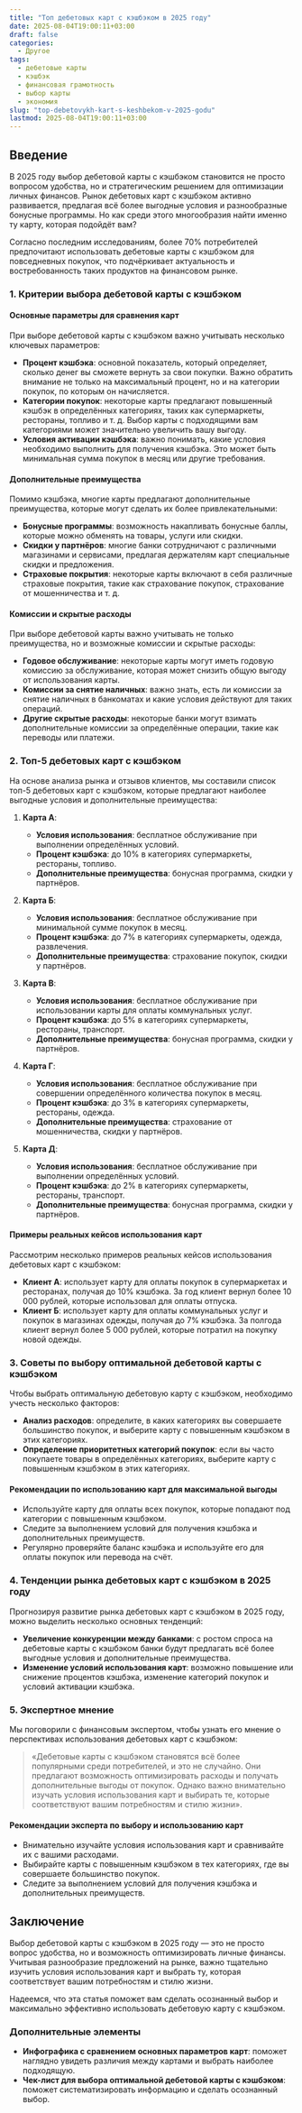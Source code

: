 ```yaml
---
title: "Топ дебетовых карт с кэшбэком в 2025 году"
date: 2025-08-04T19:00:11+03:00
draft: false
categories:
  - Другое
tags:
  - дебетовые карты
  - кэшбэк
  - финансовая грамотность
  - выбор карты
  - экономия
slug: "top-debetovykh-kart-s-keshbekom-v-2025-godu"
lastmod: 2025-08-04T19:00:11+03:00
---
```




## Введение

В 2025 году выбор дебетовой карты с кэшбэком становится не просто вопросом удобства, но и стратегическим решением для оптимизации личных финансов. Рынок дебетовых карт с кэшбэком активно развивается, предлагая всё более выгодные условия и разнообразные бонусные программы. Но как среди этого многообразия найти именно ту карту, которая подойдёт вам?

Согласно последним исследованиям, более 70% потребителей предпочитают использовать дебетовые карты с кэшбэком для повседневных покупок, что подчёркивает актуальность и востребованность таких продуктов на финансовом рынке.

### 1. Критерии выбора дебетовой карты с кэшбэком

#### Основные параметры для сравнения карт

При выборе дебетовой карты с кэшбэком важно учитывать несколько ключевых параметров:

- **Процент кэшбэка**: основной показатель, который определяет, сколько денег вы сможете вернуть за свои покупки. Важно обратить внимание не только на максимальный процент, но и на категории покупок, по которым он начисляется.
- **Категории покупок**: некоторые карты предлагают повышенный кэшбэк в определённых категориях, таких как супермаркеты, рестораны, топливо и т. д. Выбор карты с подходящими вам категориями может значительно увеличить вашу выгоду.
- **Условия активации кэшбэка**: важно понимать, какие условия необходимо выполнить для получения кэшбэка. Это может быть минимальная сумма покупок в месяц или другие требования.

#### Дополнительные преимущества

Помимо кэшбэка, многие карты предлагают дополнительные преимущества, которые могут сделать их более привлекательными:

- **Бонусные программы**: возможность накапливать бонусные баллы, которые можно обменять на товары, услуги или скидки.
- **Скидки у партнёров**: многие банки сотрудничают с различными магазинами и сервисами, предлагая держателям карт специальные скидки и предложения.
- **Страховые покрытия**: некоторые карты включают в себя различные страховые покрытия, такие как страхование покупок, страхование от мошенничества и т. д.

#### Комиссии и скрытые расходы

При выборе дебетовой карты важно учитывать не только преимущества, но и возможные комиссии и скрытые расходы:

- **Годовое обслуживание**: некоторые карты могут иметь годовую комиссию за обслуживание, которая может снизить общую выгоду от использования карты.
- **Комиссии за снятие наличных**: важно знать, есть ли комиссии за снятие наличных в банкоматах и какие условия действуют для таких операций.
- **Другие скрытые расходы**: некоторые банки могут взимать дополнительные комиссии за определённые операции, такие как переводы или платежи.

### 2. Топ-5 дебетовых карт с кэшбэком

На основе анализа рынка и отзывов клиентов, мы составили список топ-5 дебетовых карт с кэшбэком, которые предлагают наиболее выгодные условия и дополнительные преимущества:

1. **Карта А**:
   - **Условия использования**: бесплатное обслуживание при выполнении определённых условий.
   - **Процент кэшбэка**: до 10% в категориях супермаркеты, рестораны, топливо.
   - **Дополнительные преимущества**: бонусная программа, скидки у партнёров.

2. **Карта Б**:
   - **Условия использования**: бесплатное обслуживание при минимальной сумме покупок в месяц.
   - **Процент кэшбэка**: до 7% в категориях супермаркеты, одежда, развлечения.
   - **Дополнительные преимущества**: страхование покупок, скидки у партнёров.

3. **Карта В**:
   - **Условия использования**: бесплатное обслуживание при использовании карты для оплаты коммунальных услуг.
   - **Процент кэшбэка**: до 5% в категориях супермаркеты, рестораны, транспорт.
   - **Дополнительные преимущества**: бонусная программа, скидки у партнёров.

4. **Карта Г**:
   - **Условия использования**: бесплатное обслуживание при совершении определённого количества покупок в месяц.
   - **Процент кэшбэка**: до 3% в категориях супермаркеты, рестораны, одежда.
   - **Дополнительные преимущества**: страхование от мошенничества, скидки у партнёров.

5. **Карта Д**:
   - **Условия использования**: бесплатное обслуживание при выполнении определённых условий.
   - **Процент кэшбэка**: до 2% в категориях супермаркеты, рестораны, транспорт.
   - **Дополнительные преимущества**: бонусная программа, скидки у партнёров.

#### Примеры реальных кейсов использования карт

Рассмотрим несколько примеров реальных кейсов использования дебетовых карт с кэшбэком:

- **Клиент А**: использует карту для оплаты покупок в супермаркетах и ресторанах, получая до 10% кэшбэка. За год клиент вернул более 10 000 рублей, которые использовал для оплаты отпуска.
- **Клиент Б**: использует карту для оплаты коммунальных услуг и покупок в магазинах одежды, получая до 7% кэшбэка. За полгода клиент вернул более 5 000 рублей, которые потратил на покупку новой одежды.

### 3. Советы по выбору оптимальной дебетовой карты с кэшбэком

Чтобы выбрать оптимальную дебетовую карту с кэшбэком, необходимо учесть несколько факторов:

- **Анализ расходов**: определите, в каких категориях вы совершаете большинство покупок, и выберите карту с повышенным кэшбэком в этих категориях.
- **Определение приоритетных категорий покупок**: если вы часто покупаете товары в определённых категориях, выберите карту с повышенным кэшбэком в этих категориях.

#### Рекомендации по использованию карт для максимальной выгоды

- Используйте карту для оплаты всех покупок, которые попадают под категории с повышенным кэшбэком.
- Следите за выполнением условий для получения кэшбэка и дополнительных преимуществ.
- Регулярно проверяйте баланс кэшбэка и используйте его для оплаты покупок или перевода на счёт.

### 4. Тенденции рынка дебетовых карт с кэшбэком в 2025 году

Прогнозируя развитие рынка дебетовых карт с кэшбэком в 2025 году, можно выделить несколько основных тенденций:

- **Увеличение конкуренции между банками**: с ростом спроса на дебетовые карты с кэшбэком банки будут предлагать всё более выгодные условия и дополнительные преимущества.
- **Изменение условий использования карт**: возможно повышение или снижение процентов кэшбэка, изменение категорий покупок и условий активации кэшбэка.

### 5. Экспертное мнение

Мы поговорили с финансовым экспертом, чтобы узнать его мнение о перспективах использования дебетовых карт с кэшбэком:

> «Дебетовые карты с кэшбэком становятся всё более популярными среди потребителей, и это не случайно. Они предлагают возможность оптимизировать расходы и получать дополнительные выгоды от покупок. Однако важно внимательно изучать условия использования карт и выбирать те, которые соответствуют вашим потребностям и стилю жизни».

#### Рекомендации эксперта по выбору и использованию карт

- Внимательно изучайте условия использования карт и сравнивайте их с вашими расходами.
- Выбирайте карты с повышенным кэшбэком в тех категориях, где вы совершаете большинство покупок.
- Следите за выполнением условий для получения кэшбэка и дополнительных преимуществ.

## Заключение

Выбор дебетовой карты с кэшбэком в 2025 году — это не просто вопрос удобства, но и возможность оптимизировать личные финансы. Учитывая разнообразие предложений на рынке, важно тщательно изучить условия использования карт и выбрать ту, которая соответствует вашим потребностям и стилю жизни.

Надеемся, что эта статья поможет вам сделать осознанный выбор и максимально эффективно использовать дебетовую карту с кэшбэком.

### Дополнительные элементы

- **Инфографика с сравнением основных параметров карт**: поможет наглядно увидеть различия между картами и выбрать наиболее подходящую.
- **Чек-лист для выбора оптимальной дебетовой карты с кэшбэком**: поможет систематизировать информацию и сделать осознанный выбор.

